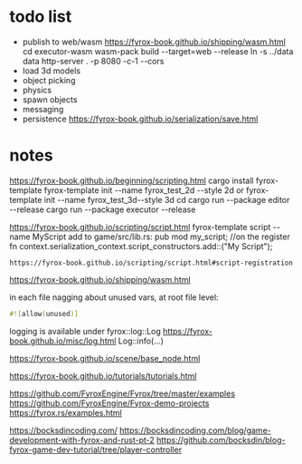 # todo list

- publish to web/wasm
    https://fyrox-book.github.io/shipping/wasm.html
    cd executor-wasm
    wasm-pack build --target=web --release
    ln -s ../data data
    http-server . -p 8080 -c-1 --cors
- load 3d models
- object picking
- physics
- spawn objects
- messaging
- persistence
    https://fyrox-book.github.io/serialization/save.html


# notes

https://fyrox-book.github.io/beginning/scripting.html
    cargo install fyrox-template
        fyrox-template init --name fyrox_test_2d --style 2d
        or
        fyrox-template init --name fyrox_test_3d--style 3d
        cd <folder>
        cargo run --package editor --release
        cargo run --package executor --release

https://fyrox-book.github.io/scripting/script.html
    fyrox-template script --name MyScript
    add to game/src/lib.rs:
        pub mod my_script;
        //on the register fn
        context.serialization_context.script_constructors.add::<MyScript>("My Script");
        
    https://fyrox-book.github.io/scripting/script.html#script-registration

https://fyrox-book.github.io/shipping/wasm.html

in each file nagging about unused vars, at root file level:
```rust
#![allow(unused)]
```

logging is available under fyrox::log::Log https://fyrox-book.github.io/misc/log.html
Log::info(...)

https://fyrox-book.github.io/scene/base_node.html

https://fyrox-book.github.io/tutorials/tutorials.html

https://github.com/FyroxEngine/Fyrox/tree/master/examples
https://github.com/FyroxEngine/Fyrox-demo-projects https://fyrox.rs/examples.html

https://bocksdincoding.com/
https://bocksdincoding.com/blog/game-development-with-fyrox-and-rust-pt-2
https://github.com/bocksdin/blog-fyrox-game-dev-tutorial/tree/player-controller
